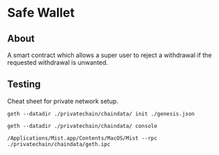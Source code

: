 
# Safe Wallet

## About
A smart contract which allows a super user to reject a withdrawal if the requested withdrawal is unwanted.

## Testing

Cheat sheet for private network setup.

```
geth --datadir ./privatechain/chaindata/ init ./genesis.json
```

```
geth --datadir ./privatechain/chaindata/ console
```

```
/Applications/Mist.app/Contents/MacOS/Mist --rpc ./privatechain/chaindata/geth.ipc
```

